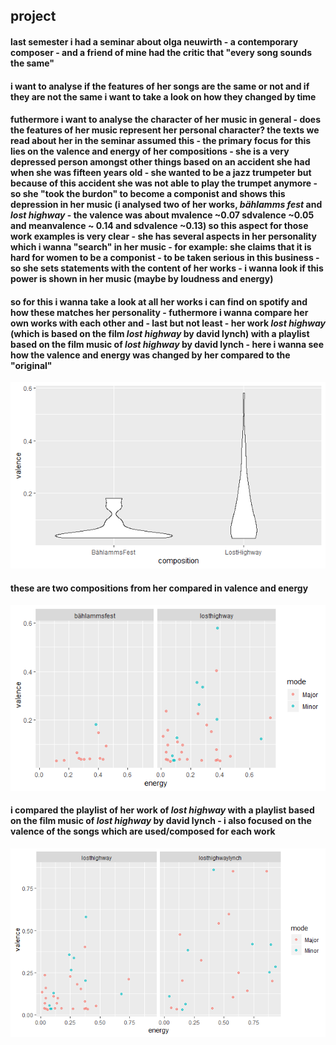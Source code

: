 ## project
#### last semester i had a seminar about olga neuwirth - a contemporary composer - and a friend of mine had the critic that "every song sounds the same"
#### i want to analyse if the features of her songs are the same or not and if they are not the same i want to take a look on how they changed by time
#### futhermore i want to analyse the character of her music in general - does the features of her music represent her personal character?  the texts we read about her in the seminar assumed this - the primary focus for this lies on the valence and energy of her compositions - she is a very depressed person amongst other things based on an accident she had when she was fifteen years old - she wanted to be a jazz trumpeter but because of this accident she was not able to play the trumpet anymore - so she "took the burdon" to become a componist and shows this depression in her music (i analysed two of her works, *bählamms fest* and *lost highway* - the valence was about mvalence ~0.07 sdvalence ~0.05 and meanvalence ~ 0.14 and sdvalence ~0.13) so this aspect for those work examples is very clear - she has several aspects in her personality which i wanna "search" in her music - for example: she claims that it is hard for women to be a componist - to be taken serious in this business - so she sets statements with the content of her works - i wanna look if this power is shown in her music (maybe by loudness and energy)
#### so for this i wanna take a look at all her works i can find on spotify and how these matches her personality - futhermore i wanna compare her own works with each other and - last but not least - her work *lost highway* (which is based on the film *lost highway* by david lynch) with a playlist based on the film music of *lost highway* by david lynch - here i wanna see how the valence and energy was changed by her compared to the "original"

![Comparison of the Valence of two compositions](valence.png)
#### these are two compositions from her compared in valence and energy
![Comparison of the Valence of two compositions](energy.png)

#### i compared the playlist of her work of *lost highway* with a playlist based on the film music of *lost highway* by david lynch - i also focused on the valence of the songs which are used/composed for each work
![Comparison of the Valence of two compositions](losthighway.png)
